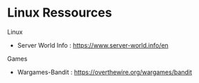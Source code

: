 # Linux Ressources

Linux
 - Server World Info : https://www.server-world.info/en

Games 
 - Wargames-Bandit : https://overthewire.org/wargames/bandit
